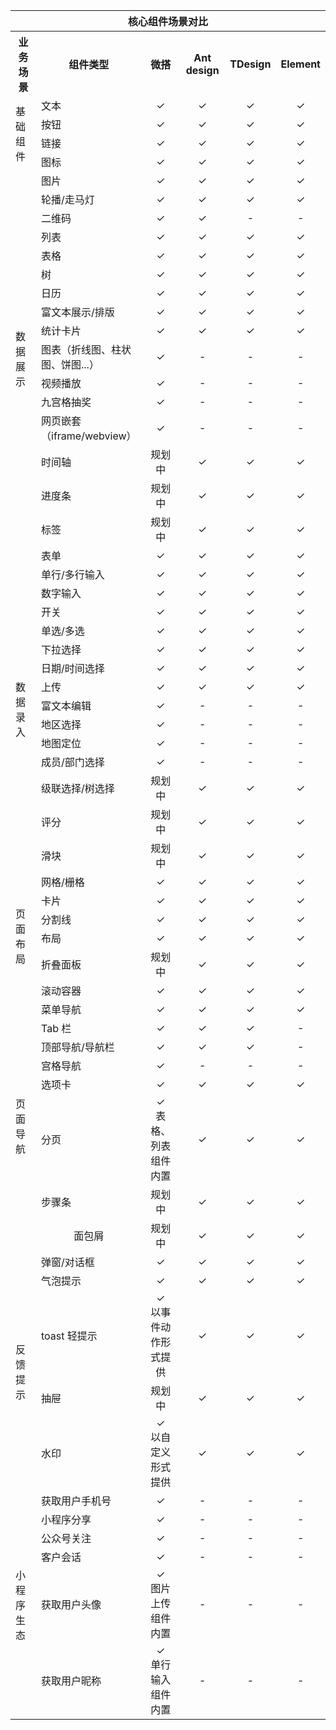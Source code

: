 <table>
    <tr>
      <th width="20%" style="text-align:center" colspan="6"><b>核心组件场景对比</b></td>
</tr>
 <tr>
      <th width="10%" ><b>业务场景</b></td>
      <th width="20%" ><b>组件类型</b></td>
      <th width="15%" ><b>微搭</b></td>
      <th width="15%" ><b>Ant design</b></td>
      <th width="15%" ><b>TDesign</b></td>
      <th width="15%" ><b>Element</b></td>
</tr>
   <tr>
      <td rowspan='4'>基础组件</td>
      <td>文本</td>
      <td style="text-align:center">&#10003;</td>
      <td style="text-align:center">&#10003;</td>
      <td style="text-align:center">&#10003;</td>
      <td style="text-align:center">&#10003;</td>
</tr>
   <tr>
      <td>按钮</td>
      <td style="text-align:center">&#10003;</td>
      <td style="text-align:center">&#10003;</td>
      <td style="text-align:center">&#10003;</td>
      <td style="text-align:center">&#10003;</td>
	</tr>
   <tr>
      <td>链接</td>
      <td style="text-align:center">&#10003;</td>
      <td style="text-align:center">&#10003;</td>
      <td style="text-align:center">&#10003;</td>
      <td style="text-align:center">&#10003;</td>
</tr>
   <tr>
      <td>图标</td>
      <td style="text-align:center">&#10003;</td>
      <td style="text-align:center">&#10003;</td>
      <td style="text-align:center">&#10003;</td>
      <td style="text-align:center">&#10003;</td>
	</tr>
   <tr>
       <td rowspan='16'>数据展示</td>
 <td>图片</td>
      <td style="text-align:center">&#10003;</td>
      <td style="text-align:center">&#10003;</td>
      <td style="text-align:center">&#10003;</td>
      <td style="text-align:center">&#10003;</td>
	</tr>
   <tr>
      <td>轮播/走马灯</td>
      <td style="text-align:center">&#10003;</td>
      <td style="text-align:center">&#10003;</td>
      <td style="text-align:center">&#10003;</td>
      <td style="text-align:center">&#10003;</td>
</tr>
   <tr>
      <td>二维码</td>
      <td style="text-align:center">&#10003;</td>
      <td style="text-align:center">&#10003;</td>
      <td style="text-align:center">-</td>
      <td style="text-align:center">-</td>
	</tr>
   <tr>
      <td>列表</td>
      <td style="text-align:center">&#10003;</td>
      <td style="text-align:center">&#10003;</td>
      <td style="text-align:center">&#10003;</td>
      <td style="text-align:center">&#10003;</td>
</tr>
   <tr>
      <td>表格</td>
      <td style="text-align:center">&#10003;</td>
      <td style="text-align:center">&#10003;</td>
      <td style="text-align:center">&#10003;</td>
      <td style="text-align:center">&#10003;</td>
	</tr>
   <tr>
      <td>树</td>
      <td style="text-align:center">&#10003;</td>
      <td style="text-align:center">&#10003;</td>
      <td style="text-align:center">&#10003;</td>
      <td style="text-align:center">&#10003;</td>
</tr>
   <tr>
      <td>日历</td>
      <td style="text-align:center">&#10003;</td>
      <td style="text-align:center">&#10003;</td>
      <td style="text-align:center">&#10003;</td>
      <td style="text-align:center">&#10003;</td>
	</tr>
   <tr>
      <td>富文本展示/排版</td>
      <td style="text-align:center">&#10003;</td>
      <td style="text-align:center">&#10003;</td>
      <td style="text-align:center">&#10003;</td>
      <td style="text-align:center">&#10003;</td>
</tr>
   <tr>
      <td>统计卡片</td>
      <td style="text-align:center">&#10003;</td>
      <td style="text-align:center">&#10003;</td>
      <td style="text-align:center">&#10003;</td>
      <td style="text-align:center">&#10003;</td>
	</tr>
   <tr>
      <td>图表（折线图、柱状图、饼图...）</td>
      <td style="text-align:center">&#10003;</td>
      <td style="text-align:center">-</td>
      <td style="text-align:center">-</td>
      <td style="text-align:center">-</td>
</tr>
   <tr>
      <td>视频播放</td>
      <td style="text-align:center">&#10003;</td>
      <td style="text-align:center">-</td>
      <td style="text-align:center">-</td>
      <td style="text-align:center">-</td>
	</tr>
   <tr>
      <td>九宫格抽奖</td>
      <td style="text-align:center">&#10003;</td>
      <td style="text-align:center">-</td>
      <td style="text-align:center">-</td>
      <td style="text-align:center">-</td>
</tr>
   <tr>
      <td>网页嵌套（iframe/webview）</td>
      <td style="text-align:center">&#10003;</td>
      <td style="text-align:center">-</td>
      <td style="text-align:center">-</td>
      <td style="text-align:center">-</td>
	</tr>
   <tr>
      <td>时间轴</td>
      <td style="text-align:center">规划中</td>
      <td style="text-align:center">&#10003;</td>
      <td style="text-align:center">&#10003;</td>
      <td style="text-align:center">&#10003;</td>
</tr>
   <tr>
      <td>进度条</td>
      <td style="text-align:center">规划中</td>
      <td style="text-align:center">&#10003;</td>
      <td style="text-align:center">&#10003;</td>
      <td style="text-align:center">&#10003;</td>
	</tr>
   <tr>
      <td>标签</td>
      <td style="text-align:center">规划中</td>
      <td style="text-align:center">&#10003;</td>
      <td style="text-align:center">&#10003;</td>
      <td style="text-align:center">&#10003;</td>
</tr>
   <tr>
      <td rowspan='15'>数据录入</td>
      <td>表单</td>
      <td style="text-align:center">&#10003;</td>
      <td style="text-align:center">&#10003;</td>
      <td style="text-align:center">&#10003;</td>
      <td style="text-align:center">&#10003;</td>
	</tr>
   <tr>
      <td>单行/多行输入</td>
      <td style="text-align:center">&#10003;</td>
      <td style="text-align:center">&#10003;</td>
      <td style="text-align:center">&#10003;</td>
      <td style="text-align:center">&#10003;</td>
</tr>
   <tr>
      <td>数字输入</td>
      <td style="text-align:center">&#10003;</td>
      <td style="text-align:center">&#10003;</td>
      <td style="text-align:center">&#10003;</td>
      <td style="text-align:center">&#10003;</td>
	</tr>
   <tr>
      <td>开关</td>
      <td style="text-align:center">&#10003;</td>
      <td style="text-align:center">&#10003;</td>
      <td style="text-align:center">&#10003;</td>
      <td style="text-align:center">&#10003;</td>
</tr>
   <tr>
      <td>单选/多选</td>
      <td style="text-align:center">&#10003;</td>
      <td style="text-align:center">&#10003;</td>
      <td style="text-align:center">&#10003;</td>
      <td style="text-align:center">&#10003;</td>
	</tr>
   <tr>
      <td>下拉选择</td>
      <td style="text-align:center">&#10003;</td>
      <td style="text-align:center">&#10003;</td>
      <td style="text-align:center">&#10003;</td>
      <td style="text-align:center">&#10003;</td>
</tr>
   <tr>
      <td>日期/时间选择</td>
      <td style="text-align:center">&#10003;</td>
      <td style="text-align:center">&#10003;</td>
      <td style="text-align:center">&#10003;</td>
      <td style="text-align:center">&#10003;</td>
	</tr>
   <tr>
      <td>上传</td>
      <td style="text-align:center">&#10003;</td>
      <td style="text-align:center">&#10003;</td>
      <td style="text-align:center">&#10003;</td>
      <td style="text-align:center">&#10003;</td>
</tr>
   <tr>
      <td>富文本编辑</td>
      <td style="text-align:center">&#10003;</td>
      <td style="text-align:center">-</td>
      <td style="text-align:center">-</td>
      <td style="text-align:center">-</td>
	</tr>
   <tr>
      <td>地区选择</td>
      <td style="text-align:center">&#10003;</td>
      <td style="text-align:center">-</td>
      <td style="text-align:center">-</td>
      <td style="text-align:center">-</td>
</tr>
   <tr>
      <td>地图定位</td>
      <td style="text-align:center">&#10003;</td>
      <td style="text-align:center">-</td>
      <td style="text-align:center">-</td>
      <td style="text-align:center">-</td>
	</tr>
   <tr>
      <td>成员/部门选择</td>
      <td style="text-align:center">&#10003;</td>
      <td style="text-align:center">-</td>
      <td style="text-align:center">-</td>
      <td style="text-align:center">-</td>
</tr>
   <tr>
      <td>级联选择/树选择</td>
      <td style="text-align:center">规划中</td>
      <td style="text-align:center">&#10003;</td>
      <td style="text-align:center">&#10003;</td>
      <td style="text-align:center">&#10003;</td>
	</tr>
   <tr>
      <td>评分</td>
      <td style="text-align:center">规划中</td>
      <td style="text-align:center">&#10003;</td>
      <td style="text-align:center">&#10003;</td>
      <td style="text-align:center">&#10003;</td>
</tr>
   <tr>
      <td>滑块</td>
      <td style="text-align:center">规划中</td>
      <td style="text-align:center">&#10003;</td>
      <td style="text-align:center">&#10003;</td>
      <td style="text-align:center">&#10003;</td>
	</tr>
   <tr>
      <td rowspan='6'>页面布局</td>
      <td>网格/栅格</td>
      <td style="text-align:center">&#10003;</td>
      <td style="text-align:center">&#10003;</td>
      <td style="text-align:center">&#10003;</td>
      <td style="text-align:center">&#10003;</td>
</tr>
   <tr>
      <td>卡片</td>
      <td style="text-align:center">&#10003;</td>
      <td style="text-align:center">&#10003;</td>
      <td style="text-align:center">&#10003;</td>
      <td style="text-align:center">&#10003;</td>
	</tr>
   <tr>
      <td>分割线</td>
      <td style="text-align:center">&#10003;</td>
      <td style="text-align:center">&#10003;</td>
      <td style="text-align:center">&#10003;</td>
      <td style="text-align:center">&#10003;</td>
</tr>
   <tr>
      <td>布局</td>
      <td style="text-align:center">&#10003;</td>
      <td style="text-align:center">&#10003;</td>
      <td style="text-align:center">&#10003;</td>
      <td style="text-align:center">&#10003;</td>
	</tr>
   <tr>
      <td>折叠面板</td>
      <td style="text-align:center">规划中</td>
      <td style="text-align:center">&#10003;</td>
      <td style="text-align:center">&#10003;</td>
      <td style="text-align:center">&#10003;</td>
</tr>
   <tr>
      <td>滚动容器</td>
      <td style="text-align:center">&#10003;</td>
      <td style="text-align:center">&#10003;</td>
      <td style="text-align:center">&#10003;</td>
      <td style="text-align:center">&#10003;</td>
	</tr>
    <tr>
      <td rowspan='8'>页面导航</td>
      <td>菜单导航</td>
      <td style="text-align:center">&#10003;</td>
      <td style="text-align:center">&#10003;</td>
      <td style="text-align:center">&#10003;</td>
      <td style="text-align:center">&#10003;</td>
	</tr>
   <tr>
      <td>Tab 栏</td>
      <td style="text-align:center">&#10003;</td>
      <td style="text-align:center">&#10003;</td>
      <td style="text-align:center">&#10003;</td>
      <td style="text-align:center">-</td>
</tr>
   <tr>
      <td>顶部导航/导航栏</td>
      <td style="text-align:center">&#10003;</td>
      <td style="text-align:center">&#10003;</td>
      <td style="text-align:center">&#10003;</td>
      <td style="text-align:center">-</td>
	</tr>
   <tr>
      <td>宫格导航</td>
      <td style="text-align:center">&#10003;</td>
      <td style="text-align:center">-</td>
      <td style="text-align:center">-</td>
      <td style="text-align:center">-</td>
</tr>
   <tr>
      <td>选项卡</td>
      <td style="text-align:center">&#10003;</td>
      <td style="text-align:center">&#10003;</td>
      <td style="text-align:center">&#10003;</td>
      <td style="text-align:center">&#10003;</td>
	</tr>
  <tr>
      <td>分页</td>
      <td style="text-align:center">&#10003;<br>表格、列表组件内置</td>
      <td style="text-align:center">&#10003;</td>
      <td style="text-align:center">&#10003;</td>
      <td style="text-align:center">&#10003;</td>
</tr>
   <tr>
      <td>步骤条</td>
      <td style="text-align:center">规划中</td>
      <td style="text-align:center">&#10003;</td>
      <td style="text-align:center">&#10003;</td>
      <td style="text-align:center">&#10003;</td>
	</tr>
   <tr>
      <td style="text-align:center">面包屑</td>
      <td style="text-align:center">规划中</td>
      <td style="text-align:center">&#10003;</td>
      <td style="text-align:center">&#10003;</td>
      <td style="text-align:center">&#10003;</td>
</tr>
 <tr>
      <td rowspan='5'>反馈提示</td>
      <td>弹窗/对话框</td>
      <td style="text-align:center">&#10003;</td>
      <td style="text-align:center">&#10003;</td>
      <td style="text-align:center">&#10003;</td>
      <td style="text-align:center">&#10003;</td>
</tr>
   <tr>
      <td>气泡提示</td>
      <td style="text-align:center">&#10003;</td>
      <td style="text-align:center">&#10003;</td>
      <td style="text-align:center">&#10003;</td>
      <td style="text-align:center">&#10003;</td>
	</tr>
  <tr>
      <td>toast 轻提示</td>
      <td style="text-align:center">&#10003;<br>以事件动作形式提供</td>
      <td style="text-align:center">&#10003;</td>
      <td style="text-align:center">&#10003;</td>
      <td style="text-align:center">&#10003;</td>
</tr>
   <tr>
      <td>抽屉</td>
      <td style="text-align:center">规划中</td>
      <td style="text-align:center">&#10003;</td>
      <td style="text-align:center">&#10003;</td>
      <td style="text-align:center">&#10003;</td>
	</tr>
   <tr>
      <td>水印</td>
      <td style="text-align:center">&#10003;<br>以自定义形式提供</td>
      <td style="text-align:center">&#10003;</td>
      <td style="text-align:center">&#10003;</td>
      <td style="text-align:center">&#10003;</td>
</tr>
   <tr>
      <td rowspan='6'>小程序生态</td>
      <td >获取用户手机号</td>
      <td style="text-align:center">&#10003;</td>
      <td style="text-align:center">-</td>
      <td style="text-align:center">-</td>
      <td style="text-align:center">-</td>
	</tr>
   <tr>
      <td>小程序分享</td>
      <td style="text-align:center">&#10003;</td>
      <td style="text-align:center">-</td>
      <td style="text-align:center">-</td>
      <td style="text-align:center">-</td>
</tr>
   <tr>
      <td>公众号关注</td>
      <td style="text-align:center">&#10003;</td>
      <td style="text-align:center">-</td>
      <td style="text-align:center">-</td>
      <td style="text-align:center">-</td>
	</tr>
   <tr>
      <td>客户会话</td>
      <td style="text-align:center">&#10003;</td>
      <td style="text-align:center">-</td>
      <td style="text-align:center">-</td>
      <td style="text-align:center">-</td>
</tr>
   <tr>
      <td>获取用户头像</td>
      <td style="text-align:center">&#10003;<br>图片上传组件内置</td>
      <td style="text-align:center">-</td>
      <td style="text-align:center">-</td>
      <td style="text-align:center">-</td>
	</tr>
   <tr>
      <td>获取用户昵称</td>
      <td style="text-align:center">&#10003;<br>单行输入组件内置</td>
      <td style="text-align:center">-</td>
      <td style="text-align:center">-</td>
      <td style="text-align:center">-</td>
	</tr>
</table>
